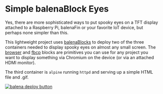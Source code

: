 # Simple balenaBlock Eyes

Yes, there are more sophisticated ways to put spooky eyes on a TFT display attached to a Raspberry Pi, balenaFin or your favorite IoT device, but perhaps none simpler than this.

This lightweight project uses [balenaBlocks](https://github.com/balenablocks/) to deploy two of the three containers needed to display spooky eyes on almost any small screen. The [browser](https://github.com/balenablocks/browser) and [fbcp](https://github.com/balenablocks/fbcp) blocks are primitives you can use for any project you want to display something via Chromium on the device (or via an attached HDMI monitor).

The third container is `alpine` running `httpd` and serving up a simple HTML file and .gif.

[![balena deploy button](https://www.balena.io/deploy.png)](https://dashboard.balena-cloud.com/deploy)

